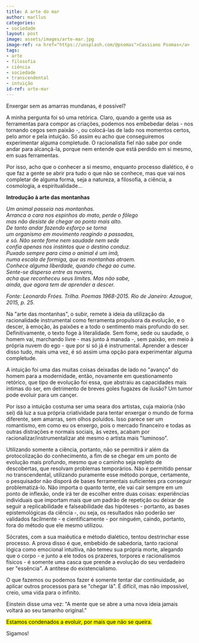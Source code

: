 ```yaml
---
title: A arte do mar
author: marllus
categories:
- sociedade
layout: post
image: assets/images/arte-mar.jpg
image-ref: <a href="https://unsplash.com/@psomas">Cassiano Psomas</a>
tags:
- arte
- filosofia
- ciência
- sociedade
- transcendental
- intuição
id-ref: arte-mar
---
```


Enxergar sem as amarras mundanas, é possível?

A minha pergunta foi só uma retórica. Claro, quando a gente usa as ferramentas para compor as criações, podemos nos embebedar delas - nos tornando cegos sem paixão -, ou colocá-las de lado nos momentos certos, pelo amor e pela intuição. Só assim eu acho que conseguiremos experimentar alguma completude. O racionalista fiel não sabe por onde andar para alcançá-la, porque nem entende que está perdido em si mesmo, em suas ferramentas.

Por isso, acho que o conhecer a si mesmo, enquanto processo dialético, é o que faz a gente se abrir pra tudo o que não se conhece, mas que vai nos completar de alguma forma, seja a natureza, a filosofia, a ciência, a cosmologia, a espiritualidade...

**Introdução à arte das montanhas**

*Um animal passeia nas montanhas.  
Arranca a cara nos espinhos do mato, perde o fôlego  
mas não desiste de chegar ao ponto mais alto.  
De tanto andar fazendo esforço se torna  
um organismo em movimento reagindo a passadas,  
e só. Não sente fome nem saudade nem sede  
confia apenas nos instintos que o destino conduz.  
Puxado sempre para cima o animal é um imã,  
numa escala de formiga, que as montanhas atraem.  
Conhece alguma liberdade, quando chega ao cume.  
Sente-se disperso entre as nuvens,  
acha que reconheceu seus limites. Mas não sabe,  
ainda, que agora tem de aprender a descer.*

*Fonte: Leonardo Fróes. Trilha. Poemas 1968-2015. Rio de Janeiro: Azougue, 2015, p. 25.*

Na "arte das montanhas", o subir, remete à ideia da utilização da racionalidade instrumental como ferramenta propulsora da evolução, e o descer, à emoção, às paixões e a todo o sentimento mais profundo do ser. Definitivamente, o texto foge à literalidade. 
Sem fome, sede ou saudade, o homem vai, marchando livre - mas junto à manada -, sem paixão, em meio à própria nuvem do ego - que por si só já é instrumental. 
Aprender a descer disso tudo, mais uma vez, é só assim uma opção para experimentar alguma completude.

A intuição foi uma das muitas coisas deixadas de lado no "avanço" do homem para a modernidade, então, novamente em questionamento retórico, que tipo de evolução foi essa, que abstraiu as capacidades mais íntimas do ser, em detrimento de breves goles fugazes de ilusão? Um tumor pode evoluir para um cançer.

Por isso a intuição costuma ser uma seara dos artistas, cuja maioria (não sei) dá luz a sua própria criatividade para tentar enxergar o mundo de forma diferente, sem amarras, sem olhos poluídos. Isso parece ser um romantismo, em como eu os enxergo, pois o mercado financeiro e todas as outras distrações e normais sociais, às vezes, acabam por racionalizar/instrumentalizar até mesmo o artista mais "luminoso".

Utilizando somente a ciência, portanto, não se permitirá ir além da protocolização do conhecimento, a fim de se chegar em um ponto de evolução mais profundo, mesmo que o caminho seja repleto de descobertas, que resolvam problemas temporários. Não é permitido pensar no transcendental, utilizando puramente esse método porque, certamente, o pesquisador não disporá de bases ferramentais suficientes pra conseguir problematizá-lo. Não importa o quanto tente, ele vai cair sempre em um ponto de inflexão, onde irá ter de escolher entre duas coisas: experiências individuais que importam mais que um padrão de repetição ou deixar de seguir a replicabilidade e falseabilidade das hipóteses - portanto, as bases epistemológicas da ciência -, ou seja, os resultados não poderão ser validados facilmente - e cientificamente - por ninguém, caindo, portanto, fora do método que ele mesmo utilizou.

Sócrates, com a sua maiêutica e método dialético, tentou destrinchar esse processo. A prova disso é que, embebido de sabedoria, tanto racional lógica como emocional intuitiva, não temeu sua própria morte, alegando que o corpo - e junto a ele todos os prazeres, torpores e racionalismos físicos - é somente uma casca que prende a evolução do seu verdadeiro ser "essência". A antítese do existencialismo.

O que fazemos ou podemos fazer é somente tentar dar continuidade, ao aplicar outros processos para se "chegar lá". É difícil, mas não impossível, creio, uma vida para o infinito.

Einstein disse uma vez: "A mente que se abre a uma nova ideia jamais voltará ao seu tamanho original."

<mark>Estamos condenados a evoluir, por mais que não se queira.</mark>

Sigamos!
